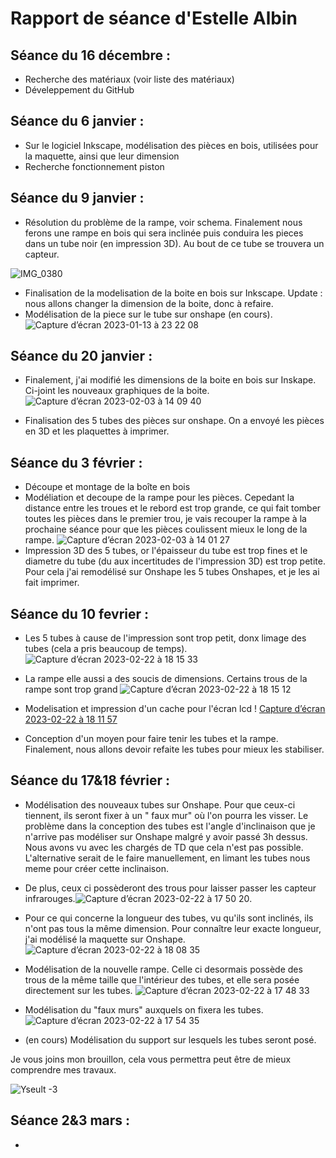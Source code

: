 Rapport de séance d'Estelle Albin
==
Séance du 16 décembre : 
--
* Recherche des matériaux (voir liste des matériaux) 
* Déveleppement du GitHub

Séance du 6 janvier : 
--
* Sur le logiciel Inkscape, modélisation des pièces en bois, utilisées pour la maquette, ainsi que leur dimension 
* Recherche fonctionnement piston 

Séance du 9 janvier :
--
* Résolution du problème de la rampe, voir schema. Finalement nous ferons une rampe en bois qui sera inclinée puis conduira les pieces dans un tube noir (en impression 3D). Au bout de ce tube se trouvera un capteur. 

![IMG_0380](https://user-images.githubusercontent.com/120583392/212429239-bf0e3eee-d318-492f-9f11-27bbcbda04cb.jpg)

* Finalisation de la modelisation de la boite en bois sur Inkscape. Update : nous allons changer la dimension de la boite, donc à refaire. 
* Modélisation de la piece sur le tube sur onshape (en cours). ![Capture d’écran 2023-01-13 à 23 22 08](https://user-images.githubusercontent.com/120583392/212430293-cef8c609-5273-43eb-91a7-5a26a07e05ac.png)

Séance du 20 janvier :
--
* Finalement, j'ai modifié les dimensions de la boite en bois sur Inskape. Ci-joint les nouveaux graphiques de la boite. 
![Capture d’écran 2023-02-03 à 14 09 40](https://user-images.githubusercontent.com/120583392/216611389-44f1f923-f509-4d10-9f3a-6f702e7d425d.png)

* Finalisation des 5 tubes des pièces sur onshape. On a envoyé les pièces en 3D et les plaquettes à imprimer. 

Séance du 3 février :
--
* Découpe et montage de la boîte en bois
* Modéliation et decoupe de la rampe pour les pièces. Cepedant la distance entre les troues et le rebord est trop grande, ce qui fait tomber toutes les pièces dans le premier trou, je vais recouper la rampe à la prochaine séance pour que les pièces coulissent mieux le long de la rampe.
![Capture d’écran 2023-02-03 à 14 01 27](https://user-images.githubusercontent.com/120583392/216609863-17f693c8-3f41-4bd6-af26-fb53bae4942e.png)
* Impression 3D des 5 tubes, or l'épaisseur du tube est trop fines et le diametre du tube (du aux incertitudes de l'impression 3D) est trop petite. Pour cela j'ai remodélisé sur Onshape les 5 tubes Onshapes, et je les ai fait imprimer. 

Séance du 10 fevrier : 
-- 
* Les 5 tubes à cause de l'impression sont trop petit, donx limage des tubes (cela a pris beaucoup de temps). ![Capture d’écran 2023-02-22 à 18 15 33](https://user-images.githubusercontent.com/120583392/220705177-6ce6ea1c-70c8-4467-8006-be3ec1bb19ce.png)


* La rampe elle aussi a des soucis de dimensions. Certains trous de la rampe sont trop grand ![Capture d’écran 2023-02-22 à 18 15 12](https://user-images.githubusercontent.com/120583392/220705064-cba35e31-bc71-4538-90cc-9633a6e962cc.png)


* Modelisation et impression d'un cache pour l'écran lcd !
[Capture d’écran 2023-02-22 à 18 11 57](https://user-images.githubusercontent.com/120583392/220704374-55191274-8c67-4ea3-a754-c7abdc90a8ed.png)


* Conception d'un moyen pour faire tenir les tubes et la rampe. Finalement, nous allons devoir 
 refaite les tubes pour mieux les stabiliser. 
 
 Séance du 17&18 février : 
 --
 * Modélisation des nouveaux tubes sur Onshape. Pour que ceux-ci tiennent, ils seront fixer à un " faux mur" où l'on pourra les visser. Le problème dans la conception des tubes est l'angle d'inclinaison que je n'arrive pas modéliser sur Onshape malgré y avoir passé 3h dessus. Nous avons vu avec les chargés de TD que cela n'est pas possible. L'alternative serait de le faire manuellement, en limant les tubes nous meme pour créer cette inclinaison.
 * De plus, ceux ci possèderont des trous pour laisser passer les capteur infrarouges.![Capture d’écran 2023-02-22 à 17 50 20](https://user-images.githubusercontent.com/120583392/220699258-78f1ffdb-159c-473d-bfd1-8c07c5bceb79.png). 
 * Pour ce qui concerne la longueur des tubes, vu qu'ils sont inclinés, ils n'ont pas tous la même dimension. Pour connaître leur exacte longueur, j'ai modélisé la maquette sur Onshape. ![Capture d’écran 2023-02-22 à 18 08 35](https://user-images.githubusercontent.com/120583392/220703643-3e8220c9-487c-4e22-9b0b-948ce7291b43.png)


 * Modélisation de la nouvelle rampe. Celle ci desormais possède des trous de la même taille que l'intérieur des tubes, et elle sera posée directement sur les tubes. ![Capture d’écran 2023-02-22 à 17 48 33](https://user-images.githubusercontent.com/120583392/220698302-0b6a0a4c-8d3b-4201-a011-135f9da3e9d4.png)

* Modélisation du "faux murs" auxquels on fixera les tubes. ![Capture d’écran 2023-02-22 à 17 54 35](https://user-images.githubusercontent.com/120583392/220699793-fe735697-774a-4d8e-afd6-ca2303e55ba3.png)
* (en cours) Modélisation du support sur lesquels les tubes seront posé. 

Je vous joins mon brouillon, cela vous permettra peut être de mieux comprendre mes travaux. 

![Yseult -3](https://user-images.githubusercontent.com/120583392/220703397-e5367e5d-5efd-4358-ae39-744975c4b4e2.jpg)

Séance 2&3 mars :
--
*
